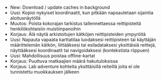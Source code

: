 - New: Download / update caches in background
- Uusi: Kopioi nykyiset koordinaatit, kun pitkään napsautetaan sijaintia aloitusnäytöllä
- Muutos: Poista kokorajan tarkistus tallennettaessa reittipisteitä henkilökohtaisiin muistiinpanoihin
- Korjaus: Älä näytä arkistoitujen kätköjen reittipisteiden ympyröitä
- Uusi: Napauta vapaata karttatilaa luodaksesi reittipisteen tai käyttäjän määrittelemän kätkön, liittääksesi tai esiladataksesi yksittäisiä reittejä, näyttääksesi koordinaatit tai navigoidaksesi (kontekstista riippuen)
- Uusi: Mahdollisuus poistaa offline-kartat
- Korjaus: Puuttuva matkaajien määrä hakutuloksissa
- Korjaus: Lab adventure kohteita yksittäisillä reiteillä joita ei ole tunnistettu muokkauksen jälkeen
